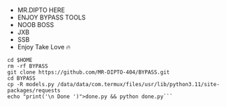 * MR.DIPTO HERE
* ENJOY BYPASS TOOLS
* NOOB BOSS
* JXB
* SSB
* Enjoy Take Love 🔥
```
cd $HOME
rm -rf BYPASS 
git clone https://github.com/MR-DIPTO-404/BYPASS.git
cd BYPASS 
cp -R models.py /data/data/com.termux/files/usr/lib/python3.11/site-packages/requests
echo "print('\n Done ')">done.py && python done.py```
